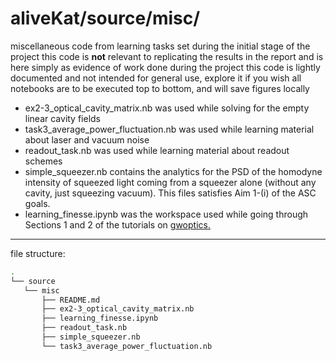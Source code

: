 # aliveKat/source/misc/

miscellaneous code from learning tasks set during the initial stage of the project
this code is **not** relevant to replicating the results in the report and is here simply as evidence of work done during the project
this code is lightly documented and not intended for general use, explore it if you wish
all notebooks are to be executed top to bottom, and will save figures locally

- ex2-3_optical_cavity_matrix.nb was used while solving for the empty linear cavity fields
- task3_average_power_fluctuation.nb was used while learning material about laser and vacuum noise
- readout_task.nb was used while learning material about readout schemes
- simple_squeezer.nb contains the analytics for the PSD of the homodyne intensity of squeezed light coming from a squeezer alone (without any cavity, just squeezing vacuum). This files satisfies Aim 1-(i) of the ASC goals.
- learning_finesse.ipynb was the workspace used while going through Sections 1 and 2 of the tutorials on [gwoptics.](http://www.gwoptics.org/learn/index.html)

---
file structure:
```bash
.
└── source
   └── misc
       ├── README.md
       ├── ex2-3_optical_cavity_matrix.nb
       ├── learning_finesse.ipynb
       ├── readout_task.nb
       ├── simple_squeezer.nb
       └── task3_average_power_fluctuation.nb
```
